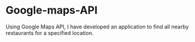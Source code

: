 # Google-maps-API
Using Google Maps API, I have developed an application to find all nearby restaurants for a specified location.
